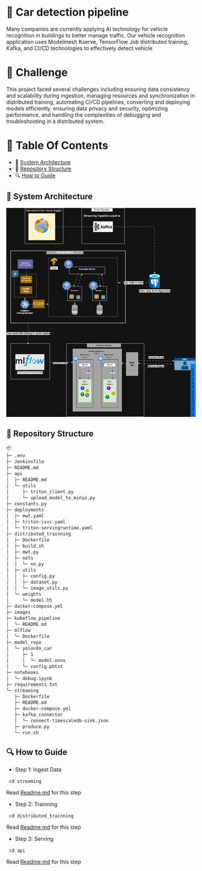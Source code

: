 
# 🚕 **Car detection pipeline**
Many companies are currently applying AI technology for vehicle recognition in buildings to better manage traffic. Our vehicle recognition application uses Modelmesh Kserve, TensorFlow Job distributed training, Kafka, and CI/CD technologies to effectively detect vehicle


# 🚀 **Challenge**
This project faced several challenges including ensuring data consistency and scalability during ingestion, managing resources and synchronization in distributed training, automating CI/CD pipelines, converting and deploying models efficiently, ensuring data privacy and security, optimizing performance, and handling the complexities of debugging and troubleshooting in a distributed system.

# 📕 Table Of Contents
- 🌟 [System Architecture](#System-architecture)
- 📁 [Repository Structure](#repository-structure)
- 🔍 [How to Guide](#how-to-guide)

## 🌟 System Architecture
![Pipeline Serving](https://github.com/HungNguyenDev1511/Car-detection-serving-model/blob/refactor/images/diagram_pipe.gif)


## 📁 Repository Structure
```
📦 
├─ .env
├─ Jenkinsfile
├─ README.md
├─ api
│  ├─ README.md
│  └─ utils
│     ├─ triton_client.py
│     └─ upload_model_to_minio.py
├─ constants.py
├─ deployments
│  ├─ mwt.yaml
│  ├─ triton-isvc.yaml
│  └─ triton-servingruntime.yaml
├─ distributed_trainning
│  ├─ Dockerfile
│  ├─ build.sh
│  ├─ mwt.py
│  ├─ nets
│  │  └─ nn.py
│  ├─ utils
│  │  ├─ config.py
│  │  ├─ dataset.py
│  │  └─ image_utils.py
│  └─ weights
│     └─ model.h5
├─ docker-compose.yml
├─ images
├─ kubeflow_pipeline
│  └─ README.md
├─ mlflow
│  └─ Dockerfile
├─ model_repo
│  └─ yolov8n_car
│     ├─ 1
│     │  └─ model.onnx
│     └─ config.pbtxt
├─ notebooks
│  └─ debug.ipynb
├─ requirements.txt
└─ streaming
   ├─ Dockerfile
   ├─ README.md
   ├─ docker-compose.yml
   ├─ kafka_connector
   │  └─ connect-timescaledb-sink.json 
   ├─ produce.py
   └─ run.sh
```

## 🔍 How to Guide

- Step 1: Ingest Data 
``` shell
 cd streaming
 ```
 Read [Readme.md](https://github.com/HungNguyenDev1511/Car-detection-serving-model/blob/refactor/README_streaming.md) for this step
- Step 2: Trainning 
``` shell
 cd distributed_trainning
 ```
 Read [Readme.md](https://github.com/HungNguyenDev1511/Car-detection-serving-model/blob/refactor/README_distributed.md) for this step
- Step 3: Serving
``` shell
 cd api
 ```
Read [Readme.md](https://github.com/HungNguyenDev1511/Car-detection-serving-model/blob/refactor/README_serve.md) for this step

